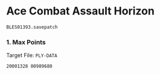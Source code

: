 # Ace Combat Assault Horizon 

`BLES01393.savepatch`

### 1. Max Points

Target File: `PLY-DATA`

```
20001328 00989680
```

